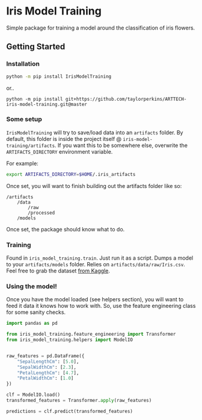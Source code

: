 # Iris Model Training
Simple package for training a model around the classification of iris flowers.

## Getting Started

### Installation

```bash
python -m pip install IrisModelTraining
```
or..
```
python -m pip install git+https://github.com/taylorperkins/ARTTECH-iris-model-training.git@master
```

### Some setup
`IrisModelTraining` will try to save/load data into an `artifacts` folder.
By default, this folder is inside the project itself @ `iris-model-training/artifacts`.
If you want this to be somewhere else, overwrite the `ARTIFACTS_DIRECTORY` environment variable.

For example:
```bash
export ARTIFACTS_DIRECTORY=$HOME/.iris_artifacts
```

Once set, you will want to finish building out the artifacts folder like so:
```
/artifacts
    /data
        /raw
        /processed
    /models
```

Once set, the package should know what to do.


### Training
Found in `iris_model_training.train`.
Just run it as a script.
Dumps a model to your `artifacts/models` folder.
Relies on `artifacts/data/raw/Iris.csv`.
Feel free to grab the dataset [from Kaggle](https://www.kaggle.com/uciml/iris).

### Using the model!

Once you have the model loaded (see helpers section), you will want to feed it data it knows how to work with.
So, use the feature engineering class for some sanity checks.

```python
import pandas as pd

from iris_model_training.feature_engineering import Transformer
from iris_model_training.helpers import ModelIO


raw_features = pd.DataFrame({
    "SepalLengthCm": [5.0],
    "SepalWidthCm": [2.3],
    "PetalLengthCm": [4.7],
    "PetalWidthCm": [1.0]
})

clf = ModelIO.load()
transformed_features = Transformer.apply(raw_features)

predictions = clf.predict(transformed_features)
```



